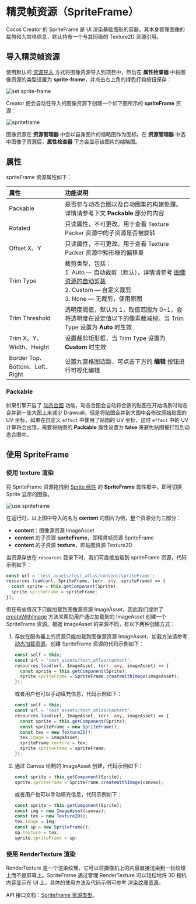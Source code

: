 # 精灵帧资源（SpriteFrame）

Cocos Creator 的 SpriteFrame 是 UI 渲染基础图形的容器。其本身管理图像的裁剪和九宫格信息，默认持有一个与其同级的 Texture2D 资源引用。

## 导入精灵帧资源

使用默认的 [资源导入](asset-workflow.md) 方式将图像资源导入到项目中，然后在 **属性检查器** 中将图像资源的类型设置为 **sprite-frame**，并点击右上角的绿色打钩按钮保存：

![set sprite-frame](sprite-frame/set-spriteframe.png)

Creator 便会自动在导入的图像资源下创建一个如下图所示的 **spriteFrame** 资源：

![spriteframe](sprite-frame/spriteframe.png)

图像资源在 **资源管理器** 中会以自身图片的缩略图作为图标。在 **资源管理器** 中选中图像子资源后，**属性检查器** 下方会显示该图片的缩略图。

## 属性

spriteFrame 资源属性如下：

| 属性 | 功能说明 |
| :--- | :--- |
| Packable    | 是否参与动态合图以及自动图集的构建处理。详情请参考下文 **Packable** 部分的内容     |
| Rotated  | 只读属性，不可更改。用于查看 Texture Packer 资源中的子资源是否被旋转 |
| Offset X、Y | 只读属性，不可更改。用于查看 Texture Packer 资源中矩形框的偏移量 |
| Trim Type | 裁剪类型，包括：<br>1. Auto — 自动裁剪（默认），详情请参考 [图像资源的自动剪裁](../ui-system/components/engine/trim.md)<br>2. Custom — 自定义裁剪<br>3. None — 无裁剪，使用原图 |
| Trim Threshold | 透明度阈值，默认为 1，取值范围为 0~1，会将透明度在设定值以下的像素裁减掉。当 Trim Type 设置为 **Auto** 时生效 |
| Trim X、Y、Width、Height | 设置裁剪矩形框，当 Trim Type 设置为 **Custom** 时生效 |
| Border Top、Bottom、Left、Right | 设置九宫格图边距，可点击下方的 **编辑** 按钮进行可视化编辑  |

### Packable

如果引擎开启了 [动态合图](../advanced-topics/dynamic-atlas.md) 功能，动态合图会自动将合适的贴图在开始场景时动态合并到一张大图上来减少 Drawcall。但是将贴图合并到大图中会修改原始贴图的 UV 坐标，如果在自定义 `effect` 中使用了贴图的 UV 坐标，这时 `effect` 中的 UV 计算将会出错，需要将贴图的 **Packable** 属性设置为 **false** 来避免贴图被打包到动态合图中。

## 使用 SpriteFrame

### 使用 texture 渲染

将 SpriteFrame 资源拖拽到 [Sprite 组件](../ui-system/components/editor/sprite.md) 的 **SpriteFrame** 属性框中，即可切换 Sprite 显示的图像。

![use spriteframe](sprite-frame/use-spriteframe.png)

在运行时，以上图中导入的名为 **content** 的图片为例，整个资源分为三部分：

- **content**：图像源资源 ImageAsset
- **content** 的子资源 **spriteFrame**，即精灵帧资源 SpriteFrame
- **content** 的子资源 **texture**，即贴图资源 Texture2D

当资源存放在 `resources` 目录下时，我们可直接加载到 spriteFrame 资源，代码示例如下：

```typescript
const url = 'test_assets/test_atlas/content/spriteFrame';
resources.load(url, SpriteFrame, (err: any, spriteFrame) => {
  const sprite = this.getComponent(Sprite);
  sprite.spriteFrame = spriteFrame;
});
```

但在有些情况下只能加载到图像源资源 ImageAsset，因此我们提供了 [createWithImage](__APIDOC__/zh/#/docs/3.4/zh/asset/Class/SpriteFrame?id=createwithimage) 方法来帮助用户通过加载到的 ImageAsset 创建一个 SpriteFrame 资源。根据 ImageAsset 的来源不同，有以下两种创建方式：

1. 存放在服务器上的资源只能加载到图像源资源 ImageAsset，加载方法请参考 [动态加载资源](./dynamic-load-resources.md)。创建 SpriteFrame 资源的代码示例如下：

    ```typescript
    const self = this;
    const url = 'test_assets/test_atlas/content';
    resources.load(url, ImageAsset, (err: any, imageAsset) => {
      const sprite = this.getComponent(Sprite);
      sprite.spriteFrame = SpriteFrame.createWithImage(imageAsset);
    });
    ```

    或者用户也可以手动填充信息，代码示例如下：

    ```typescript
    const self = this;
    const url = 'test_assets/test_atlas/content';
    resources.load(url, ImageAsset, (err: any, imageAsset) => {
      const sprite = this.getComponent(Sprite);
      const spriteFrame = new SpriteFrame();
      const tex = new Texture2D();
      tex.image = imageAsset;
      spriteFrame.texture = tex;
      sprite.spriteFrame = spriteFrame;
    });
    ```

2. 通过 Canvas 绘制的 ImageAsset 创建，代码示例如下：

    ```typescript
    const sprite = this.getComponent(Sprite);
    sprite.spriteFrame = SpriteFrame.createWithImage(canvas);
    ```

    或者用户也可以手动填充信息，代码示例如下：

    ```typescript
    const sprite = this.getComponent(Sprite);
    const img = new ImageAsset(canvas);
    const tex = new Texture2D();
    tex.image = img;
    const sp = new SpriteFrame();
    sp.texture = tex;
    sprite.spriteFrame = sp;
    ```

### 使用 RenderTexture 渲染

RenderTexture 是一个渲染纹理，它可以将摄像机上的内容直接渲染到一张纹理上而不是屏幕上。SpriteFrame 通过管理 RenderTexture 可以轻松地将 3D 相机内容显示在 UI 上。具体的使用方法及代码示例可参考 [渲染纹理资源](render-texture.md)。

API 接口文档：[SpriteFrame 资源类型](__APIDOC__/zh/#/docs/3.4/zh/asset/Class/SpriteFrame)。
